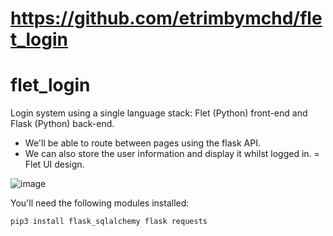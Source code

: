 # https://github.com/etrimbymchd/flet_login

# flet_login
Login system using a single language stack: Flet (Python) front-end and Flask (Python) back-end.

- We'll be able to route between pages using the flask API.
- We can also store the user information and display it whilst logged in. 
= Flet UI design. 

![image](https://user-images.githubusercontent.com/84860195/201722137-10ab2c4d-6ffc-42be-805d-37c3b9d48633.png)

You'll need the following modules installed:

```
pip3 install flask_sqlalchemy flask requests
```


